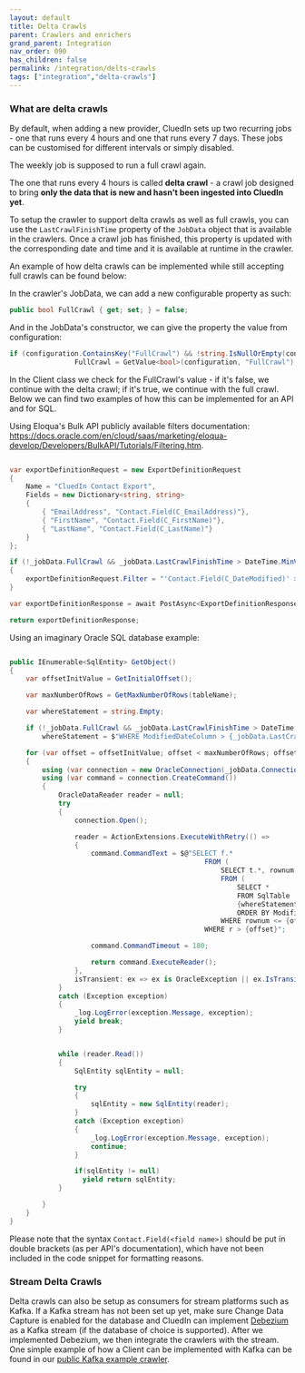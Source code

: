 ```yaml
---
layout: default
title: Delta Crawls
parent: Crawlers and enrichers
grand_parent: Integration
nav_order: 090
has_children: false
permalink: /integration/delts-crawls
tags: ["integration","delta-crawls"]
---
```


### What are delta crawls

By default, when adding a new provider, CluedIn sets up two recurring jobs - one that runs every 4 hours and one that runs every 7 days. These jobs can be customised for different intervals or simply disabled.

The weekly job is supposed to run a full crawl again.

The one that runs every 4 hours is called **delta crawl** - a crawl job designed to bring **only the data that is new and hasn't been ingested into CluedIn yet**.

To setup the crawler to support delta crawls as well as full crawls, you can use the `LastCrawlFinishTime` property of the `JobData` object that is available in the crawlers. Once a crawl job has finished, this property is updated with the corresponding date and time and it is available at runtime in the crawler.

An example of how delta crawls can be implemented while still accepting full crawls can be found below:

In the crawler's JobData, we can add a new configurable property as such:

```csharp
public bool FullCrawl { get; set; } = false;
```

And in the JobData's constructor, we can give the property the value from configuration:

```csharp
if (configuration.ContainsKey("FullCrawl") && !string.IsNullOrEmpty(configuration["FullCrawl"].ToString()))
                FullCrawl = GetValue<bool>(configuration, "FullCrawl");
```

In the Client class we check for the FullCrawl's value - if it's false, we continue with the delta crawl; if it's true, we continue with the full crawl. Below we can find two examples of how this can be implemented for an API and for SQL.

Using Eloqua's Bulk API publicly available filters documentation: https://docs.oracle.com/en/cloud/saas/marketing/eloqua-develop/Developers/BulkAPI/Tutorials/Filtering.htm.

```csharp

var exportDefinitionRequest = new ExportDefinitionRequest
{
    Name = "CluedIn Contact Export",
    Fields = new Dictionary<string, string>
    {
        { "EmailAddress", "Contact.Field(C_EmailAddress)"},
        { "FirstName", "Contact.Field(C_FirstName)"},
        { "LastName", "Contact.Field(C_LastName)"}
    }
};

if (!_jobData.FullCrawl && _jobData.LastCrawlFinishTime > DateTime.MinValue)
{
    exportDefinitionRequest.Filter = "'Contact.Field(C_DateModified)' > '" + $"{_jobData.LastCrawlFinishTime.ToString()}" + "'";
}

var exportDefinitionResponse = await PostAsync<ExportDefinitionResponse>("contacts/exports", exportDefinitionRequest);

return exportDefinitionResponse;
```

Using an imaginary Oracle SQL database example:

```csharp

public IEnumerable<SqlEntity> GetObject()
{
    var offsetInitValue = GetInitialOffset();

    var maxNumberOfRows = GetMaxNumberOfRows(tableName);

    var whereStatement = string.Empty;

    if (!_jobData.FullCrawl && _jobData.LastCrawlFinishTime > DateTime.MinValue)
        whereStatement = $"WHERE ModifiedDateColumn > {_jobData.LastCrawlFinishTime}";

    for (var offset = offsetInitValue; offset < maxNumberOfRows; offset += _jobData.PageSize)
    {
        using (var connection = new OracleConnection(_jobData.ConnectionString))
        using (var command = connection.CreateCommand())
        {
            OracleDataReader reader = null;
            try
            {
                connection.Open();

                reader = ActionExtensions.ExecuteWithRetry(() =>
                {
                    command.CommandText = $@"SELECT f.*
                                                FROM (
                                                    SELECT t.*, rownum r
                                                    FROM (
                                                        SELECT *
                                                        FROM SqlTable
                                                        {whereStatement}
                                                        ORDER BY ModifiedDateColumn) t
                                                    WHERE rownum <= {offset + _jobData.PageSize}) f
                                                WHERE r > {offset}";

                    command.CommandTimeout = 180;

                    return command.ExecuteReader();
                },
                isTransient: ex => ex is OracleException || ex.IsTransient());
            }
            catch (Exception exception)
            {
                _log.LogError(exception.Message, exception);
                yield break;
            }


            while (reader.Read())
            {
                SqlEntity sqlEntity = null;

                try
                {
                    sqlEntity = new SqlEntity(reader);
                }
                catch (Exception exception)
                {
                    _log.LogError(exception.Message, exception);
                    continue;
                }

                if(sqlEntity != null)
                  yield return sqlEntity;
            }

        }
    }
}
```

Please note that the syntax `Contact.Field(<field name>)` should be put in double brackets (as per API's documentation), which have not been included in the code snippet for formatting reasons.


### Stream Delta Crawls

Delta crawls can also be setup as consumers for stream platforms such as Kafka. If a Kafka stream has not been set up yet, make sure Change Data Capture is enabled for the database and CluedIn can implement [Debezium](https://debezium.io/documentation/reference/1.2/#_what_is_it) as a Kafka stream (if the database of choice is supported). After we implemented Debezium, we then integrate the crawlers with the stream. One simple example of how a Client can be implemented with Kafka can be found in our [public Kafka example crawler](https://github.com/CluedIn-io/Crawling.ExampleKafka/blob/master/src/Kafka.Infrastructure/KafkaClient.cs).
